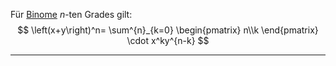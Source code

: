 Für [Binome](Binom) $n$-ten Grades gilt:
$$
\left(x+y\right)^n=
	\sum^{n}_{k=0}
		\begin{pmatrix}
			n\\k
		\end{pmatrix}
	\cdot x^ky^{n-k}
$$

---